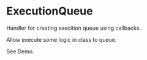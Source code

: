 # ExecutionQueue
Handler for creating execition queue using callbacks.

Allow execute some logic in class to queue.

See Demo.
